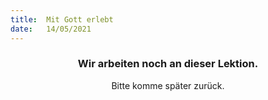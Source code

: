 ```yaml
---
title:  Mit Gott erlebt
date:   14/05/2021
---
```


### <center>Wir arbeiten noch an dieser Lektion.</center>
<center>Bitte komme später zurück.</center>